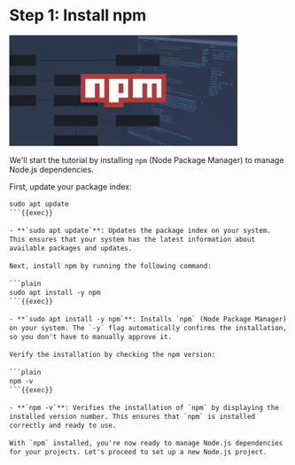 # Step 1: Install npm

<img src="../assets/npm.jpg" height="200">

We'll start the tutorial by installing `npm` (Node Package Manager) to manage Node.js dependencies.

First, update your package index:

```plain
sudo apt update
```{{exec}}

- **`sudo apt update`**: Updates the package index on your system. This ensures that your system has the latest information about available packages and updates.

Next, install npm by running the following command:

```plain
sudo apt install -y npm
```{{exec}}

- **`sudo apt install -y npm`**: Installs `npm` (Node Package Manager) on your system. The `-y` flag automatically confirms the installation, so you don't have to manually approve it.

Verify the installation by checking the npm version:

```plain
npm -v
```{{exec}}

- **`npm -v`**: Verifies the installation of `npm` by displaying the installed version number. This ensures that `npm` is installed correctly and ready to use.

With `npm` installed, you're now ready to manage Node.js dependencies for your projects. Let's proceed to set up a new Node.js project.